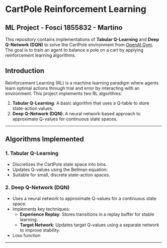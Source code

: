 # CartPole Reinforcement Learning 
## ML Project - Fosci 1855832 - Martino 

This repository contains implementations of **Tabular Q-Learning** and **Deep Q-Network (DQN)** to solve the CartPole environment from [OpenAI Gym](https://www.gymlibrary.dev/). The goal is to train an agent to balance a pole on a cart by applying reinforcement learning algorithms.

## Introduction

Reinforcement Learning (RL) is a machine learning paradigm where agents learn optimal actions through trial and error by interacting with an environment. This project implements two RL algorithms:

1. **Tabular Q-Learning**: A basic algorithm that uses a Q-table to store state-action values.
2. **Deep Q-Network (DQN)**: A neural network-based approach to approximate Q-values for continuous state spaces.

---

## Algorithms Implemented

### 1. Tabular Q-Learning
- Discretizes the CartPole state space into bins.
- Updates Q-values using the Bellman equation:
- Suitable for small, discrete state-action spaces.

### 2. Deep Q-Network (DQN)
- Uses a neural network to approximate Q-values for a continuous state space.
- Implements key techniques:
  - **Experience Replay**: Stores transitions in a replay buffer for stable learning.
  - **Target Network**: Updates target Q-values using a separate network to improve stability.
- Loss function

---

